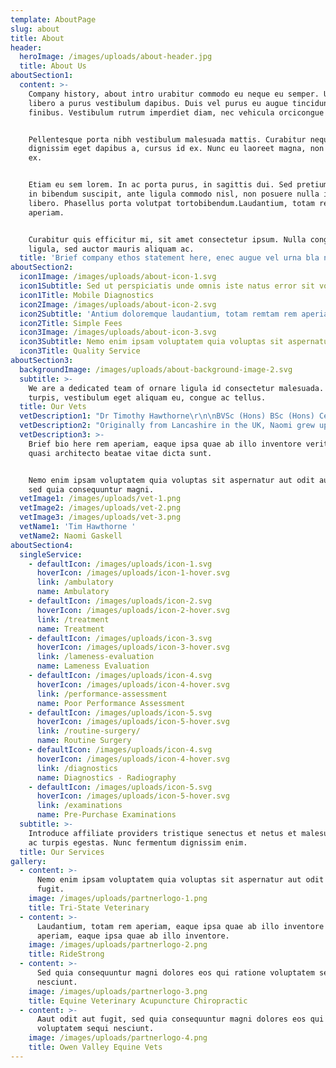 ```yaml
---
template: AboutPage
slug: about
title: About
header:
  heroImage: /images/uploads/about-header.jpg
  title: About Us
aboutSection1:
  content: >-
    Company history, about intro urabitur commodo eu neque eu semper. Ut in
    libero a purus vestibulum dapibus. Duis vel purus eu augue tincidunt
    finibus. Vestibulum rutrum imperdiet diam, nec vehicula orcicongue id.


    Pellentesque porta nibh vestibulum malesuada mattis. Curabitur neque enim,
    dignissim eget dapibus a, cursus id ex. Nunc eu laoreet magna, non sodales
    ex.


    Etiam eu sem lorem. In ac porta purus, in sagittis dui. Sed pretium, felis
    in bibendum suscipit, ante ligula commodo nisl, non posuere nulla ipsum nec
    libero. Phasellus porta volutpat tortobibendum.Laudantium, totam rem
    aperiam.


    Curabitur quis efficitur mi, sit amet consectetur ipsum. Nulla congue nisl
    ligula, sed auctor mauris aliquam ac.
  title: 'Brief company ethos statement here, enec augue vel urna bla ndit ornare'
aboutSection2:
  icon1Image: /images/uploads/about-icon-1.svg
  icon1Subtitle: Sed ut perspiciatis unde omnis iste natus error sit voluptatem accus.
  icon1Title: Mobile Diagnostics
  icon2Image: /images/uploads/about-icon-2.svg
  icon2Subtitle: 'Antium doloremque laudantium, totam remtam rem aperiam.'
  icon2Title: Simple Fees
  icon3Image: /images/uploads/about-icon-3.svg
  icon3Subtitle: Nemo enim ipsam voluptatem quia voluptas sit aspernatur aut odit aut fugit.
  icon3Title: Quality Service
aboutSection3:
  backgroundImage: /images/uploads/about-background-image-2.svg
  subtitle: >-
    We are a dedicated team of ornare ligula id consectetur malesuada. Sed nibh
    turpis, vestibulum eget aliquam eu, congue ac tellus.
  title: Our Vets
  vetDescription1: "Dr Timothy Hawthorne\r\n\nBVSc (Hons) BSc (Hons) CertAVP MRCVS\r\n\nDr. Timothy Hawthorne grew up around racing and equestrian sport from a young age. Raised on a Thoroughbred stud on the Darling Downs, Queensland, he developed a passion for racing, frequently attending the races to watch his parent’s horses.\r\n\nAt 19, Dr. Hawthorne, completed a Bachelor of Science majoring in Molecular Biology, then took a year out from academic studies to pursue his love for diving and the ocean. He was employed as a commercial scuba diver, exploring uncharted reefs off the Queensland coast!!\r\n\nThe lure of a career in veterinary science drew him back to dry land; he wrote and published a thesis on Veterinary Parasitology the following year. From there, he graduated from the University of Queensland with a BVSc (first class honours).\r\n\nDr. Hawthorne, worked for a mixed practice in Toowoomba, QLD before heading to England to pursue a career as an equine vet. He worked in Leicestershire for a year, before taking up a post at the world-renowned veterinary practice, Rossdales, based in the birthplace of thoroughbred racing, Newmarket. During his 5 years there he worked in many high profile racing stables, developing a scientific approach to managing racehorse lameness and wellbeing. He also worked with high profile performance horses including: grand prix dressage, showjumpers, eventers and endurance horses.\r\n\nIn 2012, he was awarded the RCVS Certificate of Advanced Veterinary Practice(CertAVP), which he completed though the University of Liverpool, England. On return to Australia he worked in Melbourne and on the Gold Coast. \r\n\nHe has now set up TRH Equine Veterinary Services Pty Ltd, based in Guanaba (Gold Coast Hinterland). \r\n\nDr. Hawthorne’s particular areas of interest include lameness assessment, radiography, ultrasonography and equine dentistry."
  vetDescription2: "Originally from Lancashire in the UK, Naomi grew up with horses and this is where her interest in veterinary medicine began. \r\n\nThroughout her clinical studies at the University of Edinburgh, graduating in July 2015, there was a focus on all things equine including time at an equine hospital in Newmarket; the home of British horse racing. \r\n\nShe started her career at a busy mixed practice and although she saw a varied caseload, she wanted to pursue her interests in the equine field. \r\n\n6 months later, Naomi joined an equine only practice and over a 3 year period, she developed many of her skills in lameness investigation, radiography, equine medicine and reproduction.\r\n\nHaving just completed the Southern Hemisphere stud season in QLD, Naomi has fallen in love with the Australian way of life and brings the next chapter of her professional journey to TRH Equine Vets.\r\n\n\r\n\nNot one to rest on her laurels, Naomi will soon commence her studies for her certificate in equine advanced veterinary practice. In her Spare time, Naomi enjoys horse riding (of course!), heading to the beach and making the most of what Queensland has to offer.\r\n\nTo make an appointment please call ‭\r\n\n0400841186"
  vetDescription3: >-
    Brief bio here rem aperiam, eaque ipsa quae ab illo inventore veritatis et
    quasi architecto beatae vitae dicta sunt.


    Nemo enim ipsam voluptatem quia voluptas sit aspernatur aut odit aut fugit,
    sed quia consequuntur magni.
  vetImage1: /images/uploads/vet-1.png
  vetImage2: /images/uploads/vet-2.png
  vetImage3: /images/uploads/vet-3.png
  vetName1: 'Tim Hawthorne '
  vetName2: Naomi Gaskell
aboutSection4:
  singleService:
    - defaultIcon: /images/uploads/icon-1.svg
      hoverIcon: /images/uploads/icon-1-hover.svg
      link: /ambulatory
      name: Ambulatory
    - defaultIcon: /images/uploads/icon-2.svg
      hoverIcon: /images/uploads/icon-2-hover.svg
      link: /treatment
      name: Treatment
    - defaultIcon: /images/uploads/icon-3.svg
      hoverIcon: /images/uploads/icon-3-hover.svg
      link: /lameness-evaluation
      name: Lameness Evaluation
    - defaultIcon: /images/uploads/icon-4.svg
      hoverIcon: /images/uploads/icon-4-hover.svg
      link: /performance-assessment
      name: Poor Performance Assessment
    - defaultIcon: /images/uploads/icon-5.svg
      hoverIcon: /images/uploads/icon-5-hover.svg
      link: /routine-surgery/
      name: Routine Surgery
    - defaultIcon: /images/uploads/icon-4.svg
      hoverIcon: /images/uploads/icon-4-hover.svg
      link: /diagnostics
      name: Diagnostics - Radiography
    - defaultIcon: /images/uploads/icon-5.svg
      hoverIcon: /images/uploads/icon-5-hover.svg
      link: /examinations
      name: Pre-Purchase Examinations
  subtitle: >-
    Introduce affiliate providers tristique senectus et netus et malesuada fames
    ac turpis egestas. Nunc fermentum dignissim enim.
  title: Our Services
gallery:
  - content: >-
      Nemo enim ipsam voluptatem quia voluptas sit aspernatur aut odit aut
      fugit.
    image: /images/uploads/partnerlogo-1.png
    title: Tri-State Veterinary
  - content: >-
      Laudantium, totam rem aperiam, eaque ipsa quae ab illo inventore otam rem
      aperiam, eaque ipsa quae ab illo inventore.
    image: /images/uploads/partnerlogo-2.png
    title: RideStrong
  - content: >-
      Sed quia consequuntur magni dolores eos qui ratione voluptatem sequi
      nesciunt.
    image: /images/uploads/partnerlogo-3.png
    title: Equine Veterinary Acupuncture Chiropractic
  - content: >-
      Aaut odit aut fugit, sed quia consequuntur magni dolores eos qui ratione
      voluptatem sequi nesciunt.
    image: /images/uploads/partnerlogo-4.png
    title: Owen Valley Equine Vets
---
```


